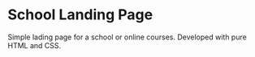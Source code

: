# School Landing Page

Simple lading page for a school or online courses. Developed with pure HTML and CSS.
